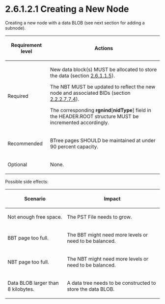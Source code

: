 <html dir="LTR" xmlns:mshelp="http://msdn.microsoft.com/mshelp" xmlns:ddue="http://ddue.schemas.microsoft.com/authoring/2003/5" xmlns:xlink="http://www.w3.org/1999/xlink" xmlns:tool="http://www.microsoft.com/tooltip">
    <head>
        <meta http-equiv="Content-Type" content="text/html; CHARSET=utf-8"></meta>
        <meta name="save" content="history"></meta>
        <title>2.6.1.2.1 Creating a New Node</title>
        <xml>
            <mshelp:toctitle title="2.6.1.2.1 Creating a New Node"></mshelp:toctitle>
            <mshelp:rltitle title="[MS-PST]: Creating a New Node"></mshelp:rltitle>
            <mshelp:keyword index="A" term="b0dca92d-4b15-4880-bf45-c1e786260d02"></mshelp:keyword>
            <mshelp:attr name="DCSext.ContentType" value="open specification"></mshelp:attr>
            <mshelp:attr name="AssetID" value="b0dca92d-4b15-4880-bf45-c1e786260d02"></mshelp:attr>
            <mshelp:attr name="TopicType" value="kbRef"></mshelp:attr>
            <mshelp:attr name="DCSext.Title" value="[MS-PST]: Creating a New Node" />
        </xml>
    </head>
    <body>
        <div id="header">
            <h1 class="heading">2.6.1.2.1 Creating a New Node</h1>
        </div>
        <div id="mainSection">
            <div id="mainBody">
                <div id="allHistory" class="saveHistory"></div>
                <div id="sectionSection0" class="section" name="collapseableSection">
                    

<p>Creating a new node with a data BLOB (see next section for
adding a subnode).</p>

<table>
 <thead>
  <tr>
   <th>
   <p>Requirement level</p>
   </th>
   <th>
   <p><b><span>Actions</span></b></p>
   </th>
  </tr>
 </thead>
 <tr>
  <td>
  <p>Required</p>
  </td>
  <td>
  <p>New data block(s) MUST be allocated to store the data
  (section <a href="fbb1cdf8-1660-489c-bfca-125d05121bf8.md">2.6.1.1.5</a>).</p>
  <p>The NBT MUST be updated to reflect the new node and
  associated BIDs (section <a href="28fb2116-0998-4485-9844-9711b95603ba.md">2.2.2.7.7.4</a>).</p>
  <p>The corresponding <b>rgnind</b>[<b>nidType</b>] field
  in the HEADER.ROOT structure MUST be incremented accordingly.</p>
  </td>
 </tr>
 <tr>
  <td>
  <p>Recommended</p>
  </td>
  <td>
  <p>BTree pages SHOULD be maintained at under 90 percent
  capacity.</p>
  </td>
 </tr>
 <tr>
  <td>
  <p>Optional</p>
  </td>
  <td>
  <p>None.</p>
  </td>
 </tr>
</table>

<p>Possible side effects:</p>

<table>
 <thead>
  <tr>
   <th>
   <p>Scenario</p>
   </th>
   <th>
   <p>Impact</p>
   </th>
  </tr>
 </thead>
 <tr>
  <td>
  <p>Not enough free space.</p>
  </td>
  <td>
  <p>The PST File needs to grow.</p>
  </td>
 </tr>
 <tr>
  <td>
  <p>BBT page too full.</p>
  </td>
  <td>
  <p>The BBT might need more levels or need to be balanced.</p>
  </td>
 </tr>
 <tr>
  <td>
  <p>NBT page too full.</p>
  </td>
  <td>
  <p>The NBT might need more levels or need to be balanced.</p>
  </td>
 </tr>
 <tr>
  <td>
  <p>Data BLOB larger than 8 kilobytes.</p>
  </td>
  <td>
  <p>A data tree needs to be constructed to store the data
  BLOB.</p>
  </td>
 </tr>
</table>

<p> </p>
                </div>
            </div>
        </div>
    </body>
</html>